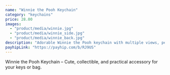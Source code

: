```yaml
---
name: "Winnie the Pooh Keychain"
category: "keychains"
price: 28.00
images:
  - "product/media/winnie.jpg"
  - "product/media/winnie_side.jpg"
  - "product/media/winnie_back.jpg"
description: "Adorable Winnie the Pooh keychain with multiple views, perfect for fans and collectors."
payhipLink: "https://payhip.com/b/RJ9US"
---
```


Winnie the Pooh Keychain – Cute, collectible, and practical accessory for your keys or bag.
